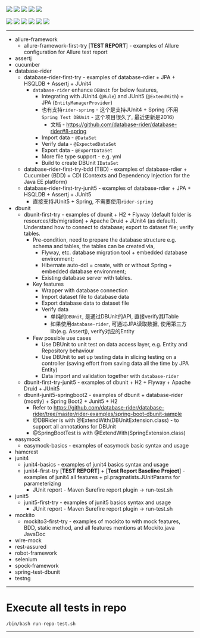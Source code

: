 ![](https://img.shields.io/badge/language-java-blue)
![](https://img.shields.io/badge/technology-junit5,%20junit4,%20surefire--report,%20database--rider,%20dbunit,%20mockito,%20allure-blue)
![](https://img.shields.io/badge/development%20year-2020-orange)
![](https://img.shields.io/badge/contributor-shijian%20su-purple)
![](https://img.shields.io/badge/license-MIT-lightgrey)

![](https://img.shields.io/github/languages/top/shijiansu/test-java)
![](https://img.shields.io/github/languages/count/shijiansu/test-java)
![](https://img.shields.io/github/languages/code-size/shijiansu/test-java)
![](https://img.shields.io/github/repo-size/shijiansu/test-java)
![](https://img.shields.io/github/last-commit/shijiansu/test-java?color=red)
![](https://github.com/shijiansu/test-java/workflows/ci%20build/badge.svg)

--------------------------------------------------------------------------------

- allure-framework
  - allure-framework-first-try [**TEST REPORT**] - examples of Allure configuration for Allure test report
- assertj
- cucumber
- database-rider
  - database-rider-first-try - examples of database-rdier + JPA + HSQLDB + Assertj + JUnit4
    - `database-rider` enhance `DBUnit` for below features,
      - Integrating with JUnit4 (`@Rule`) and JUnit5 (`@ExtendWith`) + JPA (`EntityManagerProvider`)
      - 也有支持`rider-spring` - 这个是支持JUnit4 + Spring (不用`Spring Test DBUnit` - 这个项目很久了, 最近更新是2016)
        - 文档 - <https://github.com/database-rider/database-rider#8-spring>
      - Import data - `@DataSet`
      - Verify data - `@ExpectedDataSet`
      - Export data - `@ExportDataSet`
      - More file type support - e.g. yml
      - Build to create DBUnit `IDataSet`
  - database-rider-first-try-bdd (TBD) - examples of database-rdier + Cucumber (BDD) + CDI (Contexts and Dependency Injection for the Java EE platform)
  - database-rider-first-try-junit5 - examples of database-rdier + JPA + HSQLDB + Assertj + JUnit5
    - 直接支持JUnit5 + Spring, 不需要使用`rider-spring`
- dbunit
  - dbunit-first-try - examples of dbunit + H2 + Flyway (default folder is resources/db/migration) + Apache Druid + JUnit4 (as default). Understand how to connect to database; export to dataset file; verify tables.
    - Pre-condition, need to prepare the database structure e.g. schema and tables, the tables can be created via,
      - Flyway, etc. database migration tool + embedded database environment;
      - Hibernate auto-ddl = create, with or without Spring + embedded database environment;
      - Existing database server with tables.
    - Key features
      - Wrapper with database connection
      - Import dataset file to database data
      - Export database data to dataset file
      - Verify data
        - 单纯的`DBUnit`, 是通过DBUnit的API, 直接verify其ITable
        - 如果使用`database-rider`, 可通过JPA读取数据, 使用第三方lib(e.g. Assertj), verify对应的Entity
    - Few possible use cases
      - Use DBUnit to unit test on data access layer, e.g. Entity and Repository behaviour
      - Use DBUnit to set up testing data in slicing testing on a controller (saving effort from saving data all the time by JPA Entity)
      - Data import and validation together with `database-rider`
  - dbunit-first-try-junit5 -  examples of dbunit + H2 + Flyway + Apache Druid + JUnit5
  - dbunit-junit5-springboot2 - examples of dbunit + database-rider (mostly) + Spring Boot2 + Junit5 + H2
    - Refer to <https://github.com/database-rider/database-rider/tree/master/rider-examples/spring-boot-dbunit-sample>
    - @DBRider is with @ExtendWith(DBUnitExtension.class) - to support all annotations for DBUnit
    - @SpringBootTest is with @ExtendWith(SpringExtension.class)
- easymock
  - easymock-basics - examples of easymock basic syntax and usage
- hamcrest
- junit4
  - junit4-basics - examples of junit4 basics syntax and usage
  - junit4-first-try [**TEST REPORT**] + [**Test Report Baseline Project**] - examples of junit4 all features + pl.pragmatists.JUnitParams for parameterizing
    - JUnit report - Maven Surefire report plugin -> run-test.sh
- junit5
  - junit5-first-try - examples of junit5 basics syntax and usage
    - JUnit report - Maven Surefire report plugin -> run-test.sh
- mockito
  - mockito3-first-try - examples of mockito to with mock features, BDD, static method, and all features mentions at Mockito.java JavaDoc
- wire-mock
- rest-assured
- robot-framework
- selenium
- spock-framework
- spring-test-dbunit
- testng

--------------------------------------------------------------------------------

# Execute all tests in repo

`/bin/bash run-repo-test.sh`

--------------------------------------------------------------------------------
